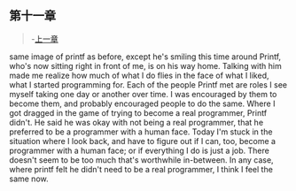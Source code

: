 ## 第十一章

> -[上一章](http://codingpy.com/article/story-of-little-printf-chapter10/)

same image of printf as before, except he's smiling this time around
Printf, who's now sitting right in front of me, is on his way home. Talking with him made me realize how much of what I do flies in the face of what I liked, what I started programming for. Each of the people Printf met are roles I see myself taking one day or another over time. I was encouraged by them to become them, and probably encouraged people to do the same.
Where I got dragged in the game of trying to become a real programmer, Printf didn't. He said he was okay with not being a real programmer, that he preferred to be a programmer with a human face.
Today I'm stuck in the situation where I look back, and have to figure out if I can, too, become a programmer with a human face; or if everything I do is just a job. There doesn't seem to be too much that's worthwhile in-between.
In any case, where printf felt he didn't need to be a real programmer, I think I feel the same now.